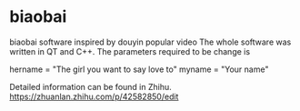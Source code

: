 # biaobai
biaobai software
inspired by douyin popular video
The whole software was written in QT and C++.
The parameters required to be change is 

hername = "The girl you want to say love to"
myname = "Your name"

Detailed information can be found in Zhihu.
https://zhuanlan.zhihu.com/p/42582850/edit

